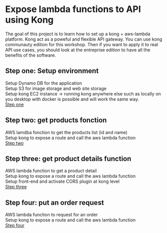 # Expose lambda functions to API using Kong

The goal of this project is to learn how to set up a kong + aws-lambda platform.
Kong act as a poweful and flexible API gateway. You can use kong communauty edition for this workshop. Then if you want to apply it to real API use cases, you should look at the entreprise edition to have all the benefits of the software.

## Step one: Setup  environment

Setup Dynamo DB for the application
<br/>Setup S3 for image storage and web site storage
<br/>Setup kong EC2 instance -> running kong anywhere else such as locally on you desktop with docker is possible and will work the same way.
<br/>[Step one](./workshop/step1/step1.md)

## Step two: get products fonction

AWS lamdba fonction to get the products list (id and name)
<br/>Setup kong to expose a route and call the aws lambda function
<br/>[Step two](./workshop/step2/step2.md)

## Step three: get product details function 

AWS lambda function to get a product detail
<br/>Setup kong to expose a route and call the aws lambda function
<br/>Setup front-end and activate CORS plugin at kong level
<br/>[Step three](./workshop/step3/step3.md)

## Step four: put an order request

AWS lambda function to request for an order
<br/>Setup kong to expose a route and call the aws lambda function
<br/>[Step four](./workshop/step4/step4.md)

